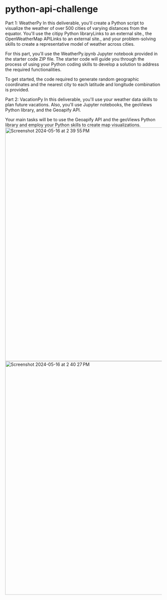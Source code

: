 # python-api-challenge
Part 1: WeatherPy
In this deliverable, you'll create a Python script to visualize the weather of over 500 cities of varying distances from the equator. You'll use the citipy Python libraryLinks to an external site., the OpenWeatherMap APILinks to an external site., and your problem-solving skills to create a representative model of weather across cities.

For this part, you'll use the WeatherPy.ipynb Jupyter notebook provided in the starter code ZIP file. The starter code will guide you through the process of using your Python coding skills to develop a solution to address the required functionalities.

To get started, the code required to generate random geographic coordinates and the nearest city to each latitude and longitude combination is provided.

Part 2: VacationPy
In this deliverable, you'll use your weather data skills to plan future vacations. Also, you'll use Jupyter notebooks, the geoViews Python library, and the Geoapify API.

Your main tasks will be to use the Geoapify API and the geoViews Python library and employ your Python skills to create map visualizations.
<img width="752" alt="Screenshot 2024-05-16 at 2 39 55 PM" src="https://github.com/C-Duke0/python-api-challenge/assets/162658233/6fb6e806-a26d-4a23-b237-ee3467621f67">
<img width="752" alt="Screenshot 2024-05-16 at 2 40 27 PM" src="https://github.com/C-Duke0/python-api-challenge/assets/162658233/0e9a071e-857f-461c-bf8e-e132f48666d5">

